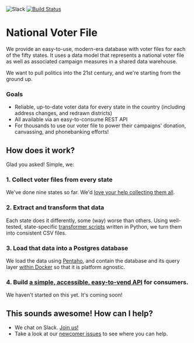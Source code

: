 ![Slack](https://nationalvoterfileslackin.herokuapp.com/badge.svg) [![Build Status](https://travis-ci.org/national-voter-file/national-voter-file.svg?branch=master)](https://travis-ci.org/national-voter-file/national-voter-file)

# National Voter File

We provide an easy-to-use, modern-era database with voter files for each of the fifty states. It uses a data model that represents a national voter file as well as associated campaign measures in a shared data warehouse.

We want to pull politics into the 21st century, and we're starting from the ground up.

### Goals

* Reliable, up-to-date voter data for every state in the country (including address changes, and redrawn districts)
* All available via an easy-to-consume REST API
* For thousands to use our voter file to power their campaigns' donation, canvassing, and phonebanking efforts!

## How does it work?

Glad you asked! Simple, we:

### 1. Collect voter files from every state

We've done nine states so far. We'd [love your help collecting them all](https://trello.com/b/IlZkwYc0/national-voter-file-states-pipeline).

### 2. Extract and transform that data

Each state does it differently, some (way) worse than others. Using well-tested, state-specific [transformer scripts](src/python/national_voter_file/transformers/README.md) written in Python, we turn them into consistent CSV files.

### 3. Load that data into a Postgres database

We load the data using [Pentaho](tools/README.md), and contain the database and its query layer [within Docker](docker/README.md) so that it is platform agnostic.

### 4. Build [a simple, accessible, easy-to-vend API](https://github.com/national-voter-file/national-voter-file-api) for consumers.

We haven't started on this yet. It's coming soon!

## This sounds awesome! How can I help?

* We chat on Slack. [Join us!](https://nationalvoterfileslackin.herokuapp.com/)
* Take a look at our [newcomer issues](https://github.com/national-voter-file/national-voter-file/projects/1) to see where you can help.
